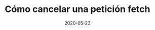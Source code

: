 ---
title: Cómo cancelar una petición fetch
date: '2020-05-23'
description: >-
  Aprende a abortar peticiones fetch gracias al uso de AbortController y
  AbortSignal.

toc: true
tags:
  - javascript
image: /images/og/como-cancelar-una-peticion-fetch.png
---